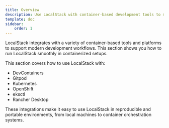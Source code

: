 ```yaml
---
title: Overview
description: Use LocalStack with container-based development tools to manage and test your infrastructure locally.
template: doc
sidebar:
    order: 1
---
```


LocalStack integrates with a variety of container-based tools and platforms to support modern development workflows. This section shows you how to run LocalStack smoothly in containerized setups.

This section covers how to use LocalStack with:

- DevContainers
- Gitpod
- Kubernetes
- OpenShift
- eksctl
- Rancher Desktop

These integrations make it easy to use LocalStack in reproducible and portable environments, from local machines to container orchestration systems.
